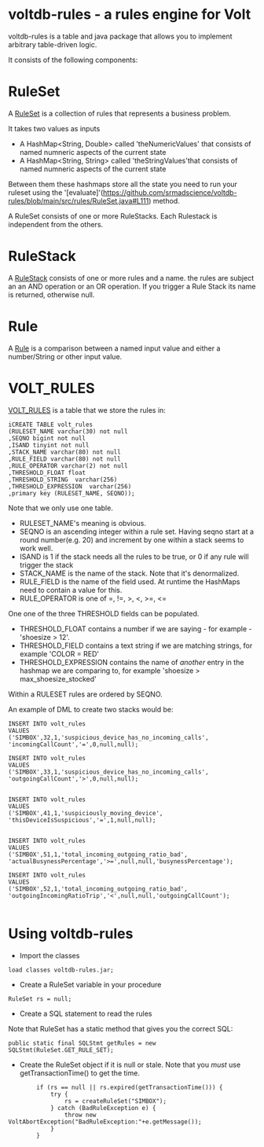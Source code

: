 # voltdb-rules - a rules engine for Volt

voltdb-rules is a table and java package that allows you to implement arbitrary table-driven logic.

It consists of the following components:

# RuleSet 

A [RuleSet](https://github.com/srmadscience/voltdb-rules/blob/main/src/rules/RuleSet.java) is a collection of rules that represents a business problem.

It takes two values as inputs

* A HashMap<String, Double> called 'theNumericValues' that consists of named numneric aspects of the current state
* A HashMap<String, String> called 'theStringValues'that consists of named numneric aspects of the current state

Between them these hashmaps store all the state you need to run your ruleset using the '[evaluate]'(https://github.com/srmadscience/voltdb-rules/blob/main/src/rules/RuleSet.java#L111) method.

A RuleSet consists of one or more RuleStacks. Each Rulestack is independent from the others.

# RuleStack

A [RuleStack](https://github.com/srmadscience/voltdb-rules/blob/main/src/rules/RuleStack.java) consists of one or more rules and a name. the rules are subject an an AND operation or an OR operation. If you trigger a Rule Stack its name is returned, otherwise null. 

# Rule

A [Rule](https://github.com/srmadscience/voltdb-rules/blob/main/src/rules/Rule.java) is a comparison between a named input value and either a number/String or other input value. 

# VOLT_RULES

[VOLT_RULES](https://github.com/srmadscience/voltdb-rules/blob/main/ddl/create_db.sql#L3) is a table that we store the rules in:

````
iCREATE TABLE volt_rules
(RULESET_NAME varchar(30) not null
,SEQNO bigint not null
,ISAND tinyint not null
,STACK_NAME varchar(80) not null
,RULE_FIELD varchar(80) not null
,RULE_OPERATOR varchar(2) not null
,THRESHOLD_FLOAT float 
,THRESHOLD_STRING  varchar(256) 
,THRESHOLD_EXPRESSION  varchar(256) 
,primary key (RULESET_NAME, SEQNO));
````

Note that we only use one table.

* RULESET_NAME's meaning is obvious.
* SEQNO is an ascending integer within a rule set. Having seqno start at a round number(e.g. 20) and increment by one within a stack seems to work well.
* ISAND is 1 if the stack needs all the rules to be true, or 0 if any rule will trigger the stack
* STACK_NAME is the name of the stack. Note that it's denormalized.
* RULE_FIELD is the name of the field used. At runtime the HashMaps need to contain a value for this.
* RULE_OPERATOR is one of =, !=, >, <, >=, <=

One one of the three THRESHOLD fields can be populated.

* THRESHOLD_FLOAT contains a number if we are saying - for example - 'shoesize > 12'. 
* THRESHOLD_FIELD contains a text  string if we are matching strings, for example 'COLOR = RED'
* THRESHOLD_EXPRESSION contains the name of <i>another</i> entry in the hashmap we are comparing to, for example 'shoesize > max_shoesize_stocked'

Within a RULESET rules are ordered by SEQNO.

An example of DML to create two stacks would be:

````
INSERT INTO volt_rules
VALUES
('SIMBOX',32,1,'suspicious_device_has_no_incoming_calls', 'incomingCallCount','=',0,null,null);

INSERT INTO volt_rules
VALUES
('SIMBOX',33,1,'suspicious_device_has_no_incoming_calls', 'outgoingCallCount','>',0,null,null);


INSERT INTO volt_rules
VALUES
('SIMBOX',41,1,'suspiciously_moving_device', 'thisDeviceIsSuspicious','=',1,null,null);


INSERT INTO volt_rules
VALUES
('SIMBOX',51,1,'total_incoming_outgoing_ratio_bad', 'actualBusynessPercentage','>=',null,null,'busynessPercentage');

INSERT INTO volt_rules
VALUES
('SIMBOX',52,1,'total_incoming_outgoing_ratio_bad', 'outgoingIncomingRatioTrip','<',null,null,'outgoingCallCount');


````


# Using voltdb-rules

* Import the classes

````
load classes voltdb-rules.jar;
````

* Create a RuleSet variable in your procedure

````
RuleSet rs = null;
````

* Create a SQL statement to read the rules

Note that RuleSet has a static method that gives you the correct SQL:

````
public static final SQLStmt getRules = new SQLStmt(RuleSet.GET_RULE_SET);
````

* Create the RuleSet object if it is null or stale. Note that you *must* use getTransactionTime() to get the time.

````
        if (rs == null || rs.expired(getTransactionTime())) {
            try {
                rs = createRuleSet("SIMBOX");
            } catch (BadRuleException e) {
                throw new VoltAbortException("BadRuleException:"+e.getMessage());
            }
        }
````        
    
    


